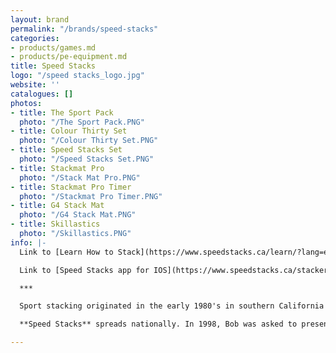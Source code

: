 ```yaml
---
layout: brand
permalink: "/brands/speed-stacks"
categories:
- products/games.md
- products/pe-equipment.md
title: Speed Stacks
logo: "/speed stacks_logo.jpg"
website: ''
catalogues: []
photos:
- title: The Sport Pack
  photo: "/The Sport Pack.PNG"
- title: Colour Thirty Set
  photo: "/Colour Thirty Set.PNG"
- title: Speed Stacks Set
  photo: "/Speed Stacks Set.PNG"
- title: Stackmat Pro
  photo: "/Stack Mat Pro.PNG"
- title: Stackmat Pro Timer
  photo: "/Stackmat Pro Timer.PNG"
- title: G4 Stack Mat
  photo: "/G4 Stack Mat.PNG"
- title: Skillastics
  photo: "/Skillastics.PNG"
info: |-
  Link to [Learn How to Stack](https://www.speedstacks.ca/learn/?lang=en) video

  Link to [Speed Stacks app for IOS](https://www.speedstacks.ca/stackers/games/)

  ***

  Sport stacking originated in the early 1980's in southern California and received national attention in 1990 on a segment of the "Tonight Show", with Johnny Carson. That was where it first captured the imagination of Bob Fox, who was then an elementary classroom teacher in Colorado.

  **Speed Stacks** spreads nationally. In 1998, Bob was asked to present sport stacking to Texas. After a tremendous response Speed Stacks, Inc. was born as a small home business designed to promote sport stacking and be a resource to physical education teachers. And the sport continued to grow.

---
```

